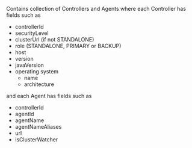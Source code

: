 Contains collection of Controllers and Agents where each Controller has fields such as
* controllerId
* securityLevel
* clusterUrl (if not STANDALONE)
* role (STANDALONE, PRIMARY or BACKUP)
* host
* version
* javaVersion
* operating system
    * name
    * architecture

and each Agent has fields such as
* controllerId
* agentId
* agentName
* agentNameAliases
* url
* isClusterWatcher